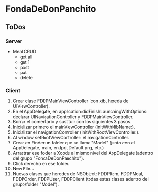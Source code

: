 
# FondaDeDonPanchito

## ToDos

### Server

* Meal CRUD
  * get all
  * get 1
  * post
  * put
  * delete


### Client

1. Crear clase FDDPMainViewController (con xib, hereda de UIViewController).
2. En el AppDelegate, en application:didFinishLaunchingWithOptions: declarar UINavigationController y FDDPMainViewController.
3. Borrar el comentario y sustituir con los siguientes 3 pasos.
4. Inicializar primero el mainViewController (initWithNibName:).
5. Inicializar el navigationController (initWithRootViewController:).
6. Al window setRootViewController: el navigationController.
7. Crear en Finder un folder que se llame "Model" (junto con el AppDelegate, main, en.lprj, Default.png, etc.)
8. Arrastrar ese folder a Xcode al mismo nivel del AppDelegate (adentro del grupo "FondaDeDonPanchito").
9. Click derecho en ese folder.
10. New File...
11. Nuevas clases que hereden de NSObject: FDDPItem, FDDPMeal, FDDPOrder, FDDPUser, FDDPClient (todas estas clases adentro del grupo/folder "Model").
